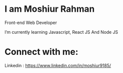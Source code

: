 # I am Moshiur Rahman 
Front-end Web Developer

 I’m currently learning Javascript, React JS And Node JS
 
 # Connect with me:
 Linkedin : https://www.linkedin.com/in/moshiur9185/
